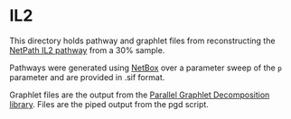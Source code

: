 # IL2

This directory holds pathway and graphlet files from reconstructing the [NetPath IL2 pathway](http://netpath.org/pathways?path_id=NetPath_14 "NetPath IL2 Pathway") from a 30% sample.

Pathways were generated using [NetBox](http://sanderlab.org/tools/netbox.html "NetBox Homepage") over a parameter sweep of the `p` parameter and are provided in .sif format. 

Graphlet files are the output from the [Parallel Graphlet Decomposition library](http://nesreenahmed.com/graphlets/). Files are the piped output from the pgd script. 
